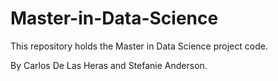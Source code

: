 # Master-in-Data-Science
This repository holds the Master in Data Science project code.

By Carlos De Las Heras and Stefanie Anderson.
